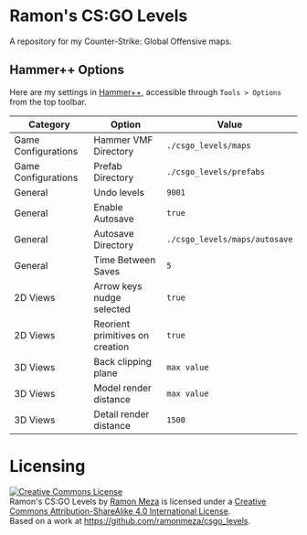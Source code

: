 # Ramon's CS:GO Levels

A repository for my Counter-Strike: Global Offensive maps.

## Hammer++ Options

Here are my settings in [Hammer++](https://ficool2.github.io/HammerPlusPlus-Website/), accessible through `Tools > Options` from the top toolbar.

| **Category**        | **Option**                      | **Value**                     |
| ------------------- | ------------------------------- | ----------------------------- |
| Game Configurations | Hammer VMF Directory            | `./csgo_levels/maps`          |
| Game Configurations | Prefab Directory                | `./csgo_levels/prefabs`       |
| General             | Undo levels                     | `9001`                        |
| General             | Enable Autosave                 | `true`                        |
| General             | Autosave Directory              | `./csgo_levels/maps/autosave` |
| General             | Time Between Saves              | `5`                           |
| 2D Views            | Arrow keys nudge selected       | `true`                        |
| 2D Views            | Reorient primitives on creation | `true`                        |
| 3D Views            | Back clipping plane             | `max value`                   |
| 3D Views            | Model render distance           | `max value`                   |
| 3D Views            | Detail render distance          | `1500`                        |


# Licensing
<a rel="license" href="http://creativecommons.org/licenses/by-sa/4.0/"><img alt="Creative Commons License" style="border-width:0" src="https://i.creativecommons.org/l/by-sa/4.0/88x31.png" /></a><br /><span xmlns:dct="http://purl.org/dc/terms/" property="dct:title">Ramon's CS:GO Levels</span> by <a xmlns:cc="http://creativecommons.org/ns#" href="https://github.com/ramonmeza" property="cc:attributionName" rel="cc:attributionURL">Ramon Meza</a> is licensed under a <a rel="license" href="http://creativecommons.org/licenses/by-sa/4.0/">Creative Commons Attribution-ShareAlike 4.0 International License</a>.<br />Based on a work at <a xmlns:dct="http://purl.org/dc/terms/" href="https://github.com/ramonmeza/csgo_levels" rel="dct:source">https://github.com/ramonmeza/csgo_levels</a>.
